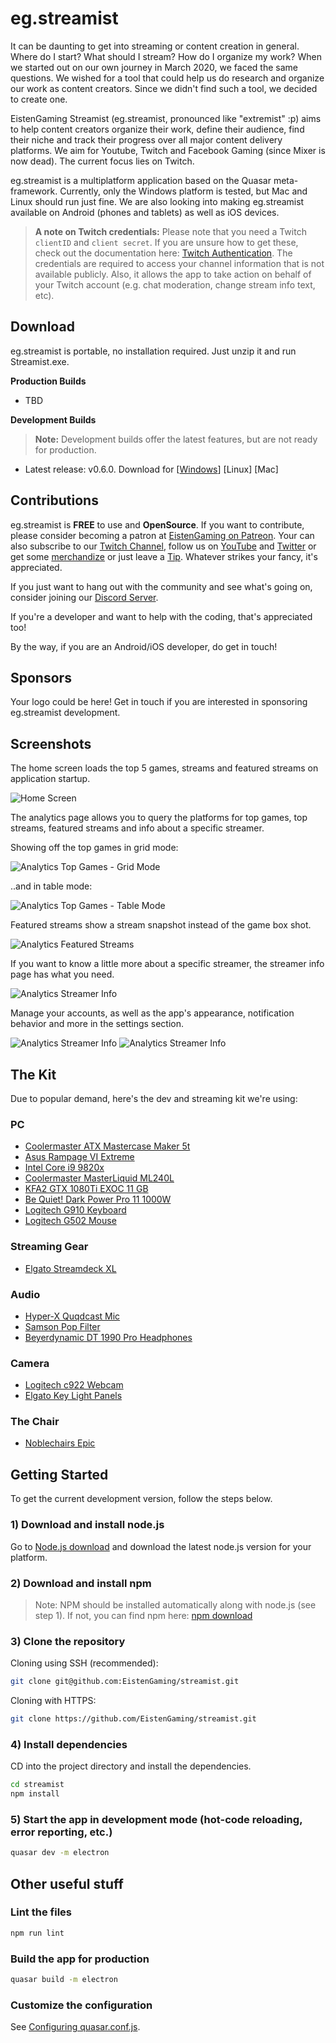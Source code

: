 # eg.streamist

It can be daunting to get into streaming or content creation in general. Where do I start? What should I stream? How do I organize my work? When we started out on our own journey in March 2020, we faced the same questions. We wished for a tool that could help us do research and organize our work as content creators. Since we didn't find such a tool, we decided to create one.

EistenGaming Streamist (eg.streamist, pronounced like "extremist" :p) aims to help content creators organize their work, define their audience, find their niche and track their progress over all major content delivery platforms. We aim for Youtube, Twitch and Facebook Gaming (since Mixer is now dead). The current focus lies on Twitch. 

eg.streamist is a multiplatform application based on the Quasar meta-framework. Currently, only the Windows platform is tested, but Mac and Linux should run just fine. We are also looking into making eg.streamist available on Android (phones and tablets) as well as iOS devices.

> **A note on Twitch credentials:**
> Please note that you need a Twitch ```clientID``` and ```client secret```. If you are unsure how to get these, check out the documentation here: [Twitch Authentication](https://dev.twitch.tv/docs/authentication).
> The credentials are required to access your channel information that is not available publicly. Also, it allows the app to take action on behalf of your Twitch account (e.g. chat moderation, change stream info text, etc).

## Download

eg.streamist is portable, no installation required. Just unzip it and run Streamist.exe.

**Production Builds**

- TBD

**Development Builds**

> **Note:** Development builds offer the latest features, but are not ready for production.

- Latest release: v0.6.0. Download for [[Windows](https://github.com/EistenGaming/streamist/releases/download/v0.6.0/Streamist-v0.6.0-win32-x64.zip)] [Linux] [Mac]

## Contributions

eg.streamist is **FREE** to use and **OpenSource**. If you want to contribute, please consider becoming a patron at [EistenGaming on Patreon](https://www.patreon.com/EistenGaming). Your can also subscribe to our [Twitch Channel](https://www.twitch.tv/eistengaming), follow us on [YouTube](https://www.youtube.com/c/EistenGaming) and [Twitter](https://twitter.com/eistengaming) or get some [merchandize](https://merch.streamelements.com/eistengaming) or just leave a [Tip](https://streamelements.com/eistengaming/tip). Whatever strikes your fancy, it's appreciated. 

If you just want to hang out with the community and see what's going on, consider joining our [Discord Server](https://discord.gg/UYtDust).

If you're a developer and want to help with the coding, that's appreciated too!

By the way, if you are an Android/iOS developer, do get in touch!

## Sponsors

Your logo could be here! Get in touch if you are interested in sponsoring eg.streamist development.

## Screenshots

The home screen loads the top 5 games, streams and featured streams on application startup. 

![Home Screen](images/screenshot_home_07_2020.jpg)

The analytics page allows you to query the platforms for top games, top streams, featured streams and info about a specific streamer.

Showing off the top games in grid mode:

![Analytics Top Games - Grid Mode](images/screenshot_db_topgames_t07_2020.jpg)

..and in table mode:

![Analytics Top Games - Table Mode](images/screenshot_db_topgames_table_07_2020.jpg)

Featured streams show a stream snapshot instead of the game box shot.

![Analytics Featured Streams](images/screenshot_db_featured_streams_07_2020.jpg)

If you want to know a little more about a specific streamer, the streamer info page has what you need.

![Analytics Streamer Info](images/screenshot_db_streamerinfo_07_2020.jpg)

Manage your accounts, as well as the app's appearance, notification behavior and more in the settings section.

![Analytics Streamer Info](images/screenshot_settings_accounts_07_2020.jpg)
![Analytics Streamer Info](images/screenshot_settings_appearance_07_2020.jpg)

## The Kit

Due to popular demand, here's the dev and streaming kit we're using:

### PC
* [Coolermaster ATX Mastercase Maker 5t](https://amzn.to/33CetZu)
* [Asus Rampage VI Extreme](https://amzn.to/39iG972)
* [Intel Core i9 9820x](https://amzn.to/2UsYMjc)
* [Coolermaster MasterLiquid ML240L](https://amzn.to/2UsYR6u)
* [KFA2 GTX 1080Ti EXOC 11 GB](https://amzn.to/3dgsRee)
* [Be Quiet! Dark Power Pro 11 1000W](https://amzn.to/2wwAVH9)
* [Logitech G910 Keyboard](https://amzn.to/3djMemV)
* [Logitech G502 Mouse](https://amzn.to/2UvzAZ7)

### Streaming Gear
* [Elgato Streamdeck XL](https://amzn.to/3biVk1b)

### Audio
* [Hyper-X Quqdcast Mic](https://amzn.to/2xeKOcO)
* [Samson Pop Filter](https://amzn.to/3dr8VFQ)
* [Beyerdynamic DT 1990 Pro Headphones](https://amzn.to/3ajiCnO)

### Camera
* [Logitech c922 Webcam](https://amzn.to/2QF4b5p)
* [Elgato Key Light Panels](https://amzn.to/2Uxbqxk)

### The Chair
* [Noblechairs Epic](https://amzn.to/3ekdF0a)


## Getting Started

To get the current development version, follow the steps below.

### 1) Download and install node.js

Go to [Node.js download](https://nodejs.org/en/download/) and download the latest node.js version for your platform.

### 2) Download and install npm

> Note: NPM should be installed automatically along with node.js (see step 1). If not, you can find npm here: [npm download](https://www.npmjs.com/get-npm)

### 3) Clone the repository

Cloning using SSH (recommended):

```bash
git clone git@github.com:EistenGaming/streamist.git
```

Cloning with HTTPS:

```bash
git clone https://github.com/EistenGaming/streamist.git
```

### 4) Install dependencies

CD into the project directory and install the dependencies.

```bash
cd streamist
npm install
```

### 5) Start the app in development mode (hot-code reloading, error reporting, etc.)

```bash
quasar dev -m electron
```

## Other useful stuff

### Lint the files

```bash
npm run lint
```

### Build the app for production

```bash
quasar build -m electron
```

### Customize the configuration
See [Configuring quasar.conf.js](https://quasar.dev/quasar-cli/quasar-conf-js).

